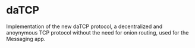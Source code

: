 # daTCP
Implementation of the new daTCP protocol, a decentralized and anoynymous TCP protocol without the need for onion routing, used for the Messaging app. 
